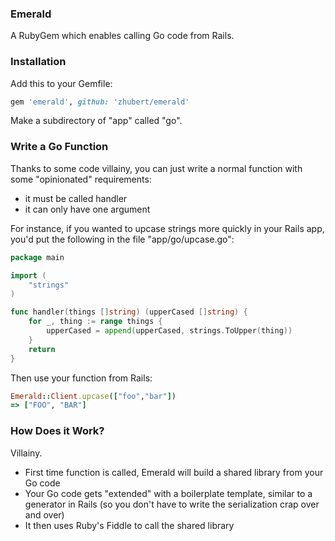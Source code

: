 ### Emerald

A RubyGem which enables calling Go code from Rails.

### Installation

Add this to your Gemfile:

```ruby
gem 'emerald', github: 'zhubert/emerald'
```

Make a subdirectory of "app" called "go".

### Write a Go Function

Thanks to some code villainy, you can just write a normal function with some "opinionated" requirements:

* it must be called handler
* it can only have one argument

For instance, if you wanted to upcase strings more quickly in your Rails app, you'd put the following in the file "app/go/upcase.go":

```go
package main

import (
	"strings"
)

func handler(things []string) (upperCased []string) {
	for _, thing := range things {
		upperCased = append(upperCased, strings.ToUpper(thing))
	}
	return
}
```

Then use your function from Rails:

```ruby
Emerald::Client.upcase(["foo","bar"])
=> ["FOO", "BAR"]
```

### How Does it Work?

Villainy.

* First time function is called, Emerald will build a shared library from your Go code
* Your Go code gets "extended" with a boilerplate template, similar to a generator in Rails (so you don't have to write the serialization crap over and over)
* It then uses Ruby's Fiddle to call the shared library
